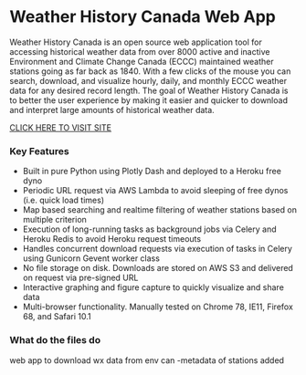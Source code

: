 # Weather History Canada Web App

Weather History Canada is an open source web application tool for accessing historical 
weather data from over 8000 active and inactive Environment and Climate Change Canada 
(ECCC) maintained weather stations going as far back as 1840. With a few clicks of the 
mouse you can search, download, and visualize hourly, daily, and monthly ECCC weather data 
for any desired record length. The goal of Weather History Canada is to better the user 
experience by making it easier and quicker to download and interpret large amounts of 
historical weather data. 

[CLICK HERE TO VISIT SITE](WWW.WEATHERHISTORYCANADA.COM)

### Key Features
 
- Built in pure Python using Plotly Dash and deployed to a Heroku free dyno
- Periodic URL request via AWS Lambda to avoid sleeping of free dynos (i.e. quick load times)
- Map based searching and realtime filtering of weather stations based on multiple
criterion
- Execution of long-running tasks as background jobs via Celery and Heroku Redis to avoid 
Heroku request timeouts 
- Handles concurrent download requests via execution of tasks in Celery using Gunicorn 
Gevent worker class
- No file storage on disk. Downloads are stored on AWS S3 and delivered on request via
pre-signed URL
- Interactive graphing and figure capture to quickly visualize and share data
- Multi-browser functionality. Manually tested on Chrome 78, IE11, Firefox 68, and Safari 
10.1


### What do the files do

 



web app to download wx data from env can
-metadata of stations added
